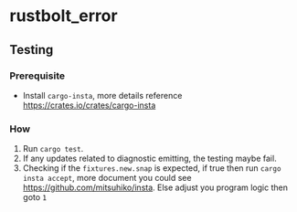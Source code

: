 # rustbolt_error

## Testing

### Prerequisite
- Install `cargo-insta`, more details reference https://crates.io/crates/cargo-insta

### How
1. Run `cargo test`.
2. If any updates related to diagnostic emitting, the testing maybe fail.
3. Checking if the `fixtures.new.snap` is expected, if true then run `cargo insta accept`, 
   more document you could see https://github.com/mitsuhiko/insta. 
   Else adjust you program logic then goto `1`